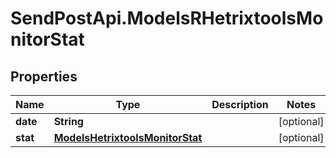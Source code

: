 # SendPostApi.ModelsRHetrixtoolsMonitorStat

## Properties

Name | Type | Description | Notes
------------ | ------------- | ------------- | -------------
**date** | **String** |  | [optional] 
**stat** | [**ModelsHetrixtoolsMonitorStat**](ModelsHetrixtoolsMonitorStat.md) |  | [optional] 


